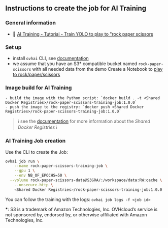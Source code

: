 ## Instructions to create the job for AI Training

### General information
  - 🔗 [AI Training - Tutorial - Train YOLO to play to "rock paper scissors](https://help.ovhcloud.com/csm/en-ie-public-cloud-ai-training-train-rock-paper-scissors?id=kb_article_view&sysparm_article=KB0060296)

### Set up
  - install `ovhai` CLI, see [documentation](https://help.ovhcloud.com/csm/en-gb-public-cloud-ai-cli-install-client?id=kb_article_view&sysparm_article=KB0047844)
  - we assume that you have an S3* compatible bucket named `rock-paper-scissors` with all needed data from the demo Create a Notebook to [play to rock/paper/scissors](../../rock-paper-scissors/notebooks/rock-paper-scissors.ipynb)

### Image build for AI Training

	- build the image with the Python script: `docker build . -t <Shared Docker Registries>/rock-paper-scissors-training-job:1.0.0`
	- push the image to the registry: `docker push <Shared Docker Registries>/rock-paper-scissors-training-job:1.0.0`

> ℹ️ see the [documentation](https://help.ovhcloud.com/csm/fr-public-cloud-ai-manage-registries?id=kb_article_view&sysparm_article=KB0057958) for more information about the _Shared Docker Registries_ ℹ️

### AI Training Job creation 

Use the CLI to create the Job:
```bash
ovhai job run \
	--name rock-paper-scissors-training-job \
	--gpu 1 \
	--env NB_OF_EPOCHS=50 \
  --volume rock-paper-scissors-data@S3GRA/:/workspace/data:RW:cache \
	--unsecure-http \
	<Shared Docker Registries>/rock-paper-scissors-training-job:1.0.0
```

You can follow the training with the logs: `ovhai job logs -f <job id>`

**\***: S3 is a trademark of Amazon Technologies, Inc. OVHcloud’s service is not sponsored by, endorsed by, or otherwise affiliated with Amazon Technologies, Inc.